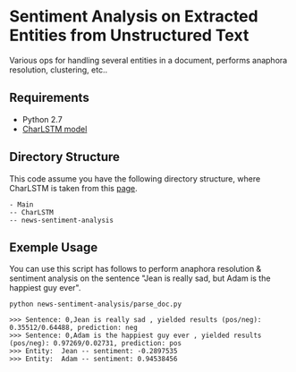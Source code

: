# Sentiment Analysis on Extracted Entities from Unstructured Text
Various ops for handling several entities in a document, performs anaphora resolution, clustering, etc..

## Requirements
- Python 2.7
- [CharLSTM model](https://github.com/charlesashby/CharLSTM/)

## Directory Structure
This code assume you have the following directory structure, where CharLSTM is taken from this [page](https://github.com/charlesashby/CharLSTM/).
```
- Main
-- CharLSTM
-- news-sentiment-analysis
```

## Exemple Usage

You can use this script has follows to perform anaphora resolution & sentiment analysis on the sentence "Jean is really sad, but Adam is the happiest guy ever".

```
python news-sentiment-analysis/parse_doc.py

>>> Sentence: 0,Jean is really sad , yielded results (pos/neg): 0.35512/0.64488, prediction: neg
>>> Sentence: 0,Adam is the happiest guy ever , yielded results (pos/neg): 0.97269/0.02731, prediction: pos
>>> Entity:  Jean -- sentiment: -0.2897535
>>> Entity:  Adam -- sentiment: 0.94538456
```
